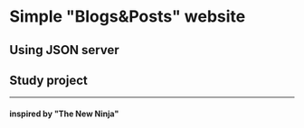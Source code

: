 # Simple "Blogs&Posts" website
## Using JSON server
## Study project
---
#### inspired by "The New Ninja"
